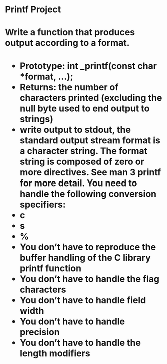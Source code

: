 # Printf Project

<h1> Write a function that produces output according to a format. <h1>

- Prototype: int _printf(const char *format, ...);
- Returns: the number of characters printed (excluding the null byte used to end output to strings)
- write output to stdout, the standard output stream
  format is a character string. The format string is composed of zero or more directives. See man 3 printf for more detail. You need to handle the following conversion specifiers:
- c
- s
- %
- You don’t have to reproduce the buffer handling of the C library printf function
- You don’t have to handle the flag characters
- You don’t have to handle field width
- You don’t have to handle precision
- You don’t have to handle the length modifiers


